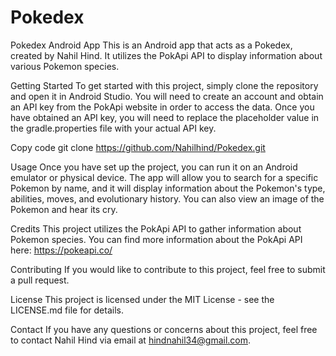 # Pokedex
Pokedex Android App
This is an Android app that acts as a Pokedex, created by Nahil Hind. It utilizes the PokApi API to display information about various Pokemon species.

Getting Started
To get started with this project, simply clone the repository and open it in Android Studio. You will need to create an account and obtain an API key from the PokApi website in order to access the data. Once you have obtained an API key, you will need to replace the placeholder value in the gradle.properties file with your actual API key.


Copy code
git clone https://github.com/Nahilhind/Pokedex.git

Usage
Once you have set up the project, you can run it on an Android emulator or physical device. The app will allow you to search for a specific Pokemon by name, and it will display information about the Pokemon's type, abilities, moves, and evolutionary history. You can also view an image of the Pokemon and hear its cry.

Credits
This project utilizes the PokApi API to gather information about Pokemon species. You can find more information about the PokApi API here: https://pokeapi.co/

Contributing
If you would like to contribute to this project, feel free to submit a pull request.

License
This project is licensed under the MIT License - see the LICENSE.md file for details.

Contact
If you have any questions or concerns about this project, feel free to contact Nahil Hind via email at hindnahil34@gmail.com.




